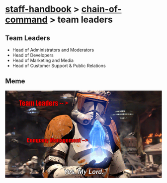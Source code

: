 # [staff-handbook](../../README.md) > [chain-of-command](./chain-of-command.md) > team leaders

## Team Leaders
- Head of Administrators and Moderators
- Head of Developers
- Head of Marketing and Media
- Head of Customer Support & Public Relations

## Meme
![Star Wars Meme](/assets/media/images/meme--yes-my-lord--company-management-team-leaders.gif)
